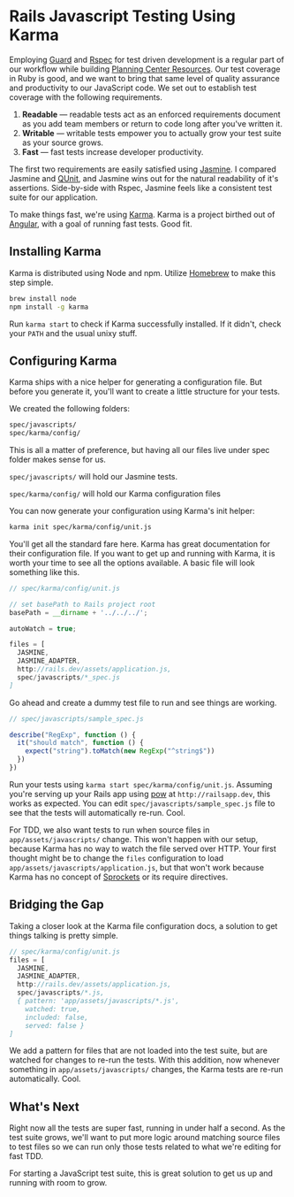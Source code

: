 <template data-parse>2013-06-12 #noIndex #javascript #ruby</template>

# Rails Javascript Testing Using Karma

Employing [Guard][] and [Rspec][] for test driven development is a regular part of our workflow while building [Planning Center Resources][]. Our test coverage in Ruby is good, and we want to bring that same level of quality assurance and productivity to our JavaScript code. We set out to establish test coverage with the following requirements.

1. **Readable** &mdash; readable tests act as an enforced requirements document as you add team members or return to code long after you've written it.
2. **Writable** &mdash; writable tests empower you to actually grow your test suite as your source grows.
3. **Fast** &mdash; fast tests increase developer productivity.

The first two requirements are easily satisfied using [Jasmine][]. I compared Jasmine and [QUnit][], and Jasmine wins out for the natural readability of it's assertions. Side-by-side with Rspec, Jasmine feels like a consistent test suite for our application.

To make things fast, we're using [Karma][]. Karma is a project birthed out of [Angular][], with a goal of running fast tests. Good fit.

## Installing Karma

Karma is distributed using Node and npm. Utilize [Homebrew][] to make this step simple.

```bash
brew install node
npm install -g karma
```

Run `karma start` to check if Karma successfully installed. If it didn't, check your `PATH` and the usual unixy stuff.

## Configuring Karma

Karma ships with a nice helper for generating a configuration file. But before you generate it, you'll want to create a little structure for your tests.

We created the following folders:

```bash
spec/javascripts/
spec/karma/config/
```

This is all a matter of preference, but having all our files live under spec folder makes sense for us.

`spec/javascripts/` will hold our Jasmine tests.

`spec/karma/config/` will hold our Karma configuration files

You can now generate your configuration using Karma's init helper:

```bash
karma init spec/karma/config/unit.js
```

You'll get all the standard fare here. Karma has great documentation for their configuration file. If you want to get up and running with Karma, it is worth your time to see all the options available. A basic file will look something like this.

```js
// spec/karma/config/unit.js

// set basePath to Rails project root
basePath = __dirname + '../../../';

autoWatch = true;

files = [
  JASMINE,
  JASMINE_ADAPTER,
  http://rails.dev/assets/application.js,
  spec/javascripts/*_spec.js
]
```

Go ahead and create a dummy test file to run and see things are working.

```js
// spec/javascripts/sample_spec.js

describe("RegExp", function () {
  it("should match", function () {
    expect("string").toMatch(new RegExp("^string$"))
  })
})
```

Run your tests using `karma start spec/karma/config/unit.js`. Assuming you're serving up your Rails app using [pow][] at `http://railsapp.dev`, this works as expected. You can edit `spec/javascripts/sample_spec.js` file to see that the tests will automatically re-run. Cool.

For TDD, we also want tests to run when source files in `app/assets/javascripts/` change. This won't happen with our setup, because Karma has no way to watch the file served over HTTP. Your first thought might be to change the `files` configuration to load `app/assets/javascripts/application.js`, but that won't work because Karma has no concept of [Sprockets][] or its require directives.

## Bridging the Gap

Taking a closer look at the Karma file configuration docs, a solution to get things talking is pretty simple.

```javascript
// spec/karma/config/unit.js
files = [
  JASMINE,
  JASMINE_ADAPTER,
  http://rails.dev/assets/application.js,
  spec/javascripts/*.js,
  { pattern: 'app/assets/javascripts/*.js',
    watched: true,
    included: false,
    served: false }
]
```

We add a pattern for files that are not loaded into the test suite, but are watched for changes to re-run the tests. With this addition, now whenever something in `app/assets/javascripts/` changes, the Karma tests are re-run automatically. Cool.

## What's Next

Right now all the tests are super fast, running in under half a second. As the test suite grows, we'll want to put more logic around matching source files to test files so we can run only those tests related to what we're editing for fast TDD.

For starting a JavaScript test suite, this is great solution to get us up and running with room to grow.

[guard]: http://guardgem.org/
[rspec]: http://rspec.info/
[planning center resources]: http://get.planningcenteronline.com/resources/
[jasmine]: http://pivotal.github.io/jasmine/
[qunit]: http://qunitjs.com/
[karma]: http://karma-runner.github.io
[angular]: http://angularjs.org/
[homebrew]: http://mxcl.github.io/homebrew/
[pow]: http://pow.cx
[sprockets]: https://github.com/sstephenson/sprockets